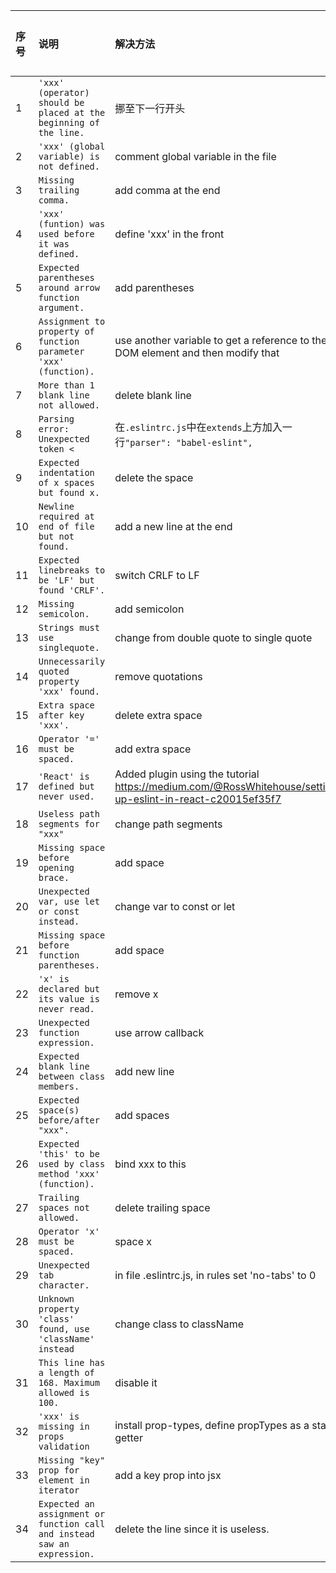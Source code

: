|序号|说明|解决方法|解决前|解决后|出现次数|
|:---|:---|:---|:---|:---|:---|
|1|`'xxx' (operator) should be placed at the beginning of the line.`|挪至下一行开头|`'This web app is being served cache-first by a service ' +`</br>`'worker. To learn more, visit https://bit.ly/CRA-PWA',`|`'This web app is being served cache-first by a service '`</br>`+ 'worker. To learn more, visit https://bit.ly/CRA-PWA',`|5|
|2|`'xxx' (global variable) is not defined.`|comment global variable in the file||`/* global window */`|7|
|3|`Missing trailing comma.`|add comma at the end|`'No internet connection found. App is running in offline mode.'`|`'No internet connection found. App is running in offline mode.',`|6|
|4|`'xxx' (funtion) was used before it was defined.`|define 'xxx' in the front|||2|
|5|`Expected parentheses around arrow function argument.`|add parentheses|`.catch(error => {`|`.catch((error) => {`|6|
|6|`Assignment to property of function parameter 'xxx' (function).`|use another variable to get a reference to the DOM element and then modify that|`.then((registration) => {`</br>`registration.onupdatefound = () => {`|`.then((registration) => {`</br>`const reg = registration;`</br>`reg.onupdatefound = () => {`|1|
|7|`More than 1 blank line not allowed.`|delete blank line|||2|
|8|`Parsing error: Unexpected token <`|在`.eslintrc.js`中在`extends`上方加入一行`"parser": "babel-eslint",`|
|9|`Expected indentation of x spaces but found x.`|delete the space|||28|
|10|`Newline required at end of file but not found.`|add a new line at the end|||4|
|11|`Expected linebreaks to be 'LF' but found 'CRLF'.`|switch CRLF to LF|||3|
|12|`Missing semicolon.`|add semicolon|`}`|`};`|8|
|13|`Strings must use singlequote.`|change from double quote to single quote|`"airbnb-base"`|`'airbnb-base'`|12|
|14|`Unnecessarily quoted property 'xxx' found.`|remove quotations|`"extends"`|`extends`|1|
|15|`Extra space after key 'xxx'.`|delete extra space|`extends :`|`extends:`|1|
|16|`Operator '=' must be spaced.`|add extra space|`module.exports={`|`module.exports = {`|1|
|17|`'React' is defined but never used.`|Added plugin using the tutorial https://medium.com/@RossWhitehouse/setting-up-eslint-in-react-c20015ef35f7|
|18|`Useless path segments for "xxx"`|change path segments|`import lol from '../../src/image/league.jpg';`|`import lol from '../image/league.jpg';`|3|
|19|`Missing space before opening brace.`|add space|`  componentDidMount(){`|`  componentDidMount() {`|5|
|20|`Unexpected var, use let or const instead.`|change var to const or let|`var scrollComponent = this;`|`const scrollComponent = this;`|3|
|21|`Missing space before function parentheses.`|add space|`function(e)`|`function (e)`|1|
|22|`'x' is declared but its value is never read.`|remove x|`function (e)`|`function ()`|1|
|23|`Unexpected function expression.`|use arrow callback|`function ()`|`() =>`|1|
|24|`Expected blank line between class members.`|add new line|||3|
|25|`Expected space(s) before/after "xxx".`|add spaces|||2|
|26|`Expected 'this' to be used by class method 'xxx' (function).`|bind xxx to this|`scrollFunction() {`|`scrollFunction = () => {`|2|
|27|`Trailing spaces not allowed.`|delete trailing space|||3|
|28|`Operator 'x' must be spaced.`|space x|`document.documentElement.scrollTop=0;`|`document.documentElement.scrollTop = 0;`|1|
|29|`Unexpected tab character.`|in file .eslintrc.js, in rules set 'no-tabs' to 0|||1|
|30|`Unknown property 'class' found, use 'className' instead`|change class to className|`<div class="games">`|`<div className="games">`|3|
|31|`This line has a length of 168. Maximum allowed is 100.`|disable it|||1|
|32|`'xxx' is missing in props validation`|install prop-types, define propTypes as a static getter|||1|
|33|`Missing "key" prop for element in iterator`|add a key prop into jsx|||1|
|34|`Expected an assignment or function call and instead saw an expression.`|delete the line since it is useless.|||1|

